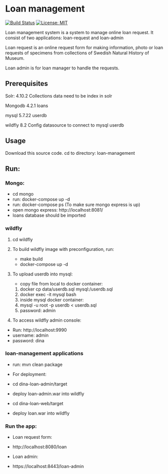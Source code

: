 # Loan management
[![Build Status](https://travis-ci.com/Naturhistoriska/loan-management.svg?branch=master)](https://travis-ci.com/Naturhistoriska/loan-management)
[![License: MIT](https://img.shields.io/badge/License-MIT-yellow.svg)](https://opensource.org/licenses/MIT)

Loan management system is a system to manage online loan request. It consist of two applications: loan-request and loan-admin

Loan request is an online request form for making information, photo or loan requests of specimens from  collections of Swedish Natural History of Museum.

Loan admin is for loan manager to handle the requests.


## Prerequisites

Solr: 4.10.2
Collections data need to be index in solr

Mongodb 4.2.1
loans

mysql 5.7.22
userdb

wildfly 8.2
Config datasource to connect to mysql userdb


## Usage
Download this source code. cd to directory: loan-management

## Run:

### Mongo:

 - cd mongo
 - run: docker-compose up -d
 - run: docker-compose ps  (To make sure mongo express is up)
 - open mongo express: http://localhost:8081/
 - loans database should be imported


### wildfly

 1. cd wildfly
 2. To build wildfly image with preconfiguration, run:
    
    - make build
    - docker-compose up -d

 3. To upload userdb into mysql:
 
    - copy file from local to docker container:
    
    
    
     1. docker cp data/userdb.sql mysql:/userdb.sql
     2. docker exec -it mysql bash
     3. inside mysql docker container:
     4. mysql -u root -p userdb < userdb.sql
     5. password: admin

4. To access wildfly admin console:
  - Run: http://localhost:9990
  - username: admin
  - password: dina


### loan-management applications

  - run: mvn clean package

  - For deployment:
  - cd dina-loan-admin/target
  - deploy loan-admin.war into wildfly
  - cd dina-loan-web/target
  - deploy loan.war into wildfly



### Run the app:

  - Loan request form:
  - http://localhost:8080/loan
  
  - Loan admin:
  - https://localhost:8443/loan-admin







